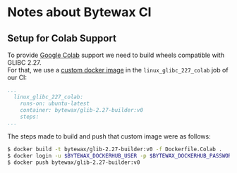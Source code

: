 # Notes about Bytewax CI

## Setup for Colab Support

To provide [Google Colab](https://colab.research.google.com/) support we need to build wheels compatible with GLIBC 2.27.  
For that, we use a [custom docker image](Dockerfile.Colab) in the `linux_glibc_227_colab` job of our CI:

```yaml
...
  linux_glibc_227_colab:
    runs-on: ubuntu-latest
    container: bytewax/glib-2.27-builder:v0
    steps:
...
```

The steps made to build and push that custom image were as follows:

```sh
$ docker build -t bytewax/glib-2.27-builder:v0 -f Dockerfile.Colab .
$ docker login -u $BYTEWAX_DOCKERHUB_USER -p $BYTEWAX_DOCKERHUB_PASSWORD
$ docker push bytewax/glib-2.27-builder:v0
```